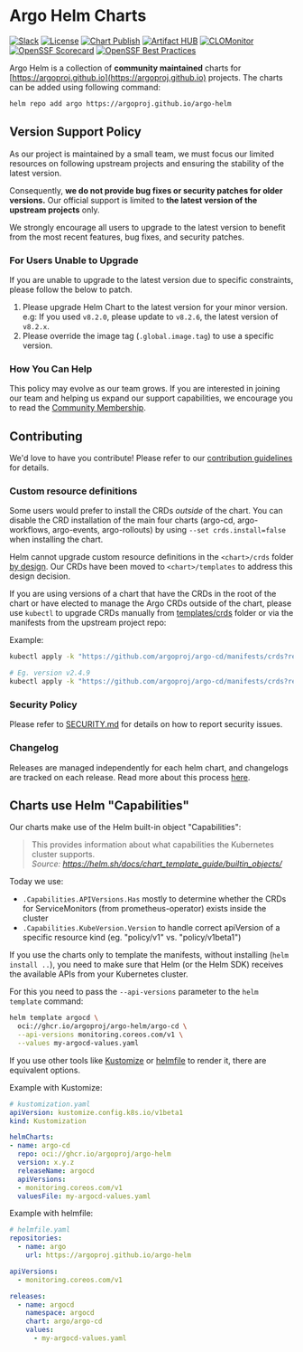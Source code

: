# Argo Helm Charts

[![Slack](https://img.shields.io/badge/slack-%23argo--helm--charts-brightgreen.svg?logo=slack)](https://argoproj.github.io/community/join-slack)
[![License](https://img.shields.io/badge/License-Apache%202.0-blue.svg)](https://opensource.org/licenses/Apache-2.0)
[![Chart Publish](https://github.com/argoproj/argo-helm/actions/workflows/publish.yml/badge.svg?branch=main)](https://github.com/argoproj/argo-helm/actions/workflows/publish.yml)
[![Artifact HUB](https://img.shields.io/endpoint?url=https://artifacthub.io/badge/repository/argo)](https://artifacthub.io/packages/search?repo=argo)
[![CLOMonitor](https://img.shields.io/endpoint?url=https://clomonitor.io/api/projects/cncf/argo/badge)](https://clomonitor.io/projects/cncf/argo)
[![OpenSSF Scorecard](https://api.securityscorecards.dev/projects/github.com/argoproj/argo-helm/badge)](https://api.securityscorecards.dev/projects/github.com/argoproj/argo-helm)
[![OpenSSF Best Practices](https://www.bestpractices.dev/projects/7942/badge)](https://www.bestpractices.dev/projects/7942)

Argo Helm is a collection of **community maintained** charts for [https://argoproj.github.io](https://argoproj.github.io) projects. The charts can be added using following command:

```bash
helm repo add argo https://argoproj.github.io/argo-helm
```

## Version Support Policy
As our project is maintained by a small team, we must focus our limited resources on following upstream projects and ensuring the stability of the latest version.

Consequently, **we do not provide bug fixes or security patches for older versions.** Our official support is limited to **the latest version of the upstream projects** only.

We strongly encourage all users to upgrade to the latest version to benefit from the most recent features, bug fixes, and security patches.

### For Users Unable to Upgrade
If you are unable to upgrade to the latest version due to specific constraints, please follow the below to patch.

1. Please upgrade Helm Chart to the latest version for your minor version. e.g: If you used `v8.2.0`, please update to `v8.2.6`, the latest version of `v8.2.x`.
2. Please override the image tag (`.global.image.tag`) to use a specific version.

### How You Can Help
This policy may evolve as our team grows. If you are interested in joining our team and helping us expand our support capabilities, we encourage you to read the [Community Membership](https://github.com/argoproj/argoproj/blob/main/community/membership.md).

## Contributing

We'd love to have you contribute! Please refer to our [contribution guidelines](CONTRIBUTING.md) for details.

### Custom resource definitions

Some users would prefer to install the CRDs _outside_ of the chart. You can disable the CRD installation of the main four charts (argo-cd, argo-workflows, argo-events, argo-rollouts) by using `--set crds.install=false` when installing the chart.

Helm cannot upgrade custom resource definitions in the `<chart>/crds` folder [by design](https://helm.sh/docs/chart_best_practices/custom_resource_definitions/#some-caveats-and-explanations). Our CRDs have been moved to `<chart>/templates` to address this design decision.

If you are using versions of a chart that have the CRDs in the root of the chart or have elected to manage the Argo CRDs outside of the chart, please use `kubectl` to upgrade CRDs manually from [templates/crds](templates/crds/) folder or via the manifests from the upstream project repo:

Example:

```bash
kubectl apply -k "https://github.com/argoproj/argo-cd/manifests/crds?ref=<appVersion>"

# Eg. version v2.4.9
kubectl apply -k "https://github.com/argoproj/argo-cd/manifests/crds?ref=v2.4.9"
```

### Security Policy

Please refer to [SECURITY.md](SECURITY.md) for details on how to report security issues.

### Changelog

Releases are managed independently for each helm chart, and changelogs are tracked on each release. Read more about this process [here](https://github.com/argoproj/argo-helm/blob/main/CONTRIBUTING.md#changelog).

## Charts use Helm "Capabilities"

Our charts make use of the Helm built-in object "Capabilities":
> This provides information about what capabilities the Kubernetes cluster supports.  
> *Source: https://helm.sh/docs/chart_template_guide/builtin_objects/*

Today we use:

- `.Capabilities.APIVersions.Has` mostly to determine whether the CRDs for ServiceMonitors (from prometheus-operator) exists inside the cluster
- `.Capabilities.KubeVersion.Version` to handle correct apiVersion of a specific resource kind (eg. "policy/v1" vs. "policy/v1beta1")

If you use the charts only to template the manifests, without installing (`helm install ..`), you need to make sure that Helm (or the Helm SDK) receives the available APIs from your Kubernetes cluster.

For this you need to pass the `--api-versions` parameter to the `helm template` command:

```bash
helm template argocd \
  oci://ghcr.io/argoproj/argo-helm/argo-cd \
  --api-versions monitoring.coreos.com/v1 \
  --values my-argocd-values.yaml
```

If you use other tools like [Kustomize](https://kubectl.docs.kubernetes.io/references/kustomize/builtins/) or [helmfile](https://helmfile.readthedocs.io/en/latest/#configuration) to render it, there are equivalent options.

Example with Kustomize:

```yaml
# kustomization.yaml
apiVersion: kustomize.config.k8s.io/v1beta1
kind: Kustomization

helmCharts:
- name: argo-cd
  repo: oci://ghcr.io/argoproj/argo-helm
  version: x.y.z
  releaseName: argocd
  apiVersions:
  - monitoring.coreos.com/v1
  valuesFile: my-argocd-values.yaml
```

Example with helmfile:

```yaml
# helmfile.yaml
repositories:
  - name: argo
    url: https://argoproj.github.io/argo-helm

apiVersions:
  - monitoring.coreos.com/v1

releases:
  - name: argocd
    namespace: argocd
    chart: argo/argo-cd
    values:
      - my-argocd-values.yaml
```
